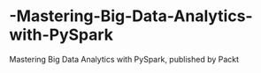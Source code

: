 # -Mastering-Big-Data-Analytics-with-PySpark
 Mastering Big Data Analytics with PySpark, published by Packt
